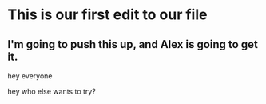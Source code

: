 # This is our first edit to our file

## I'm going to push this up, and Alex is going to get it.

hey everyone

hey who else wants to try?
